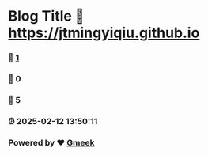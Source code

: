 # Blog Title :link: https://jtmingyiqiu.github.io 
### :page_facing_up: [1](https://jtmingyiqiu.github.io/tag.html) 
### :speech_balloon: 0 
### :hibiscus: 5 
### :alarm_clock: 2025-02-12 13:50:11 
### Powered by :heart: [Gmeek](https://github.com/Meekdai/Gmeek)
